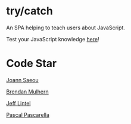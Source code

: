# try/catch
An SPA helping to teach users about JavaScript.

Test your JavaScript knowledge [here](https://raw.githack.com/PascalPascarella/js-trivia/master/src/index.html)!

  
# Code Star
[Joann Saeou](https://github.com/joannsaeou)

[Brendan Mulhern](https://github.com/bmulhern2)

[Jeff Lintel](https://github.com/jefflintel)

[Pascal Pascarella](https://github.com/PascalPascarella)
